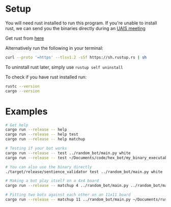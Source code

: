 # Setup

You will need rust installed to run this program. If you're unable to install
rust, we can send you the binaries directly during an [UAIS
meeting](https://uais.dev/)

Get rust from [here](https://www.rust-lang.org/tools/install)

Alternatively run the following in your terminal:

```bash
curl --proto '=https' --tlsv1.2 -sSf https://sh.rustup.rs | sh
```

To uninstall rust later, simply use `rustup self uninstall`

To check if you have rust installed run:

```bash
rustc --version
cargo --version
```

# Examples

```bash
# Get help
cargo run --release -- help
cargo run --release -- help test
cargo run --release -- help matchup

# Testing if your bot works
cargo run --release -- test ../random_bot/main.py white
cargo run --release -- test ~/Documents/code/hex_bot/my_binary_executable black

# You can also use the binary directly
./target/release/sentience_validator test ../random_bot/main.py white

# Making a bot play itself on a 4x4 board
cargo run --release -- matchup 4 ../random_bot/main.py ../random_bot/main.py

# Pitting two bots against each other on an 11x11 board
cargo run --release -- matchup 11 ../random_bot/main.py ~/Documents/rust/hex_box/target/release/hex_box
```

